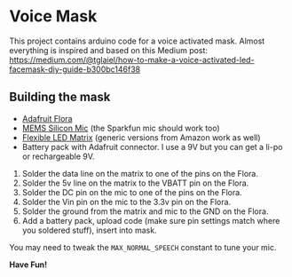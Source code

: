 # Voice Mask

This project contains arduino code for a voice activated mask. Almost everything is inspired and based on this Medium post: https://medium.com/@tglaiel/how-to-make-a-voice-activated-led-facemask-diy-guide-b300bc146f38

## Building the mask

* [Adafruit Flora](https://www.adafruit.com/product/659)
* [MEMS Silicon Mic](https://www.adafruit.com/product/2716) (the Sparkfun mic should work too)
* [Flexible LED Matrix](https://www.adafruit.com/product/2612) (generic versions from Amazon work as well)
* Battery pack with Adafruit connector. I use a 9V but you can get a li-po or rechargeable 9V.

1. Solder the data line on the matrix to one of the pins on the Flora.
2. Solder the 5v line on the matrix to the VBATT pin on the Flora.
3. Solder the DC pin on the mic to one of the pins on the Flora.
4. Solder the Vin pin on the mic to the 3.3v pin on the Flora.
5. Solder the ground from the matrix and mic to the GND on the Flora.
6. Add a battery pack, upload code (make sure pin settings match where you soldered stuff), insert into mask.

You may need to tweak the `MAX_NORMAL_SPEECH` constant to tune your mic. 

**Have Fun!**
